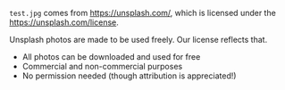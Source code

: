 `test.jpg` comes from https://unsplash.com/, which is licensed under the https://unsplash.com/license.

Unsplash photos are made to be used freely. Our license reflects that.

- All photos can be downloaded and used for free 
- Commercial and non-commercial purposes 
- No permission needed (though attribution is appreciated!)
